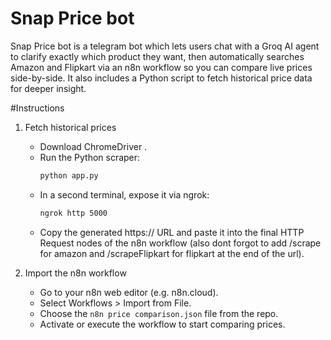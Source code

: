# Snap Price bot

Snap Price bot is a telegram bot which lets users chat with a Groq AI agent to clarify exactly which product they want, then automatically searches Amazon and Flipkart via an n8n workflow so you can compare live prices side-by-side. It also includes a Python script to fetch historical price data for deeper insight.

#Instructions

1. Fetch historical prices
   - Download ChromeDriver .  
   - Run the Python scraper:  
     ```bash
     python app.py
     ```  
   - In a second terminal, expose it via ngrok:  
     ```bash
     ngrok http 5000
     ```  
   - Copy the generated https:// URL and paste it into the final HTTP Request nodes of the n8n workflow (also dont forgot to add /scrape for amazon and /scrapeFlipkart for flipkart at the end of the url).

2. Import the n8n workflow  
   - Go to your n8n web editor (e.g. n8n.cloud).  
   - Select Workflows > Import from File.  
   - Choose the `n8n price comparison.json` file from the repo.  
   - Activate or execute the workflow to start comparing prices.
